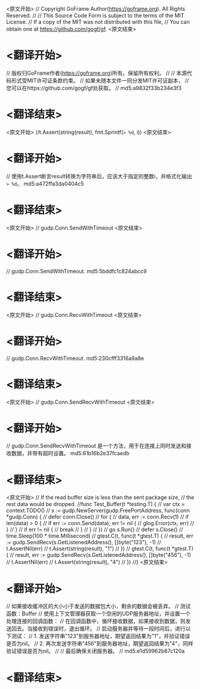 
<原文开始>
// Copyright GoFrame Author(https://goframe.org). All Rights Reserved.
//
// This Source Code Form is subject to the terms of the MIT License.
// If a copy of the MIT was not distributed with this file,
// You can obtain one at https://github.com/gogf/gf.
<原文结束>

# <翻译开始>
// 版权归GoFrame作者(https://goframe.org)所有。保留所有权利。
//
// 本源代码形式受MIT许可证条款约束。
// 如果未随本文件一同分发MIT许可证副本，
// 您可以在https://github.com/gogf/gf处获取。
// md5:a9832f33b234e3f3
# <翻译结束>


<原文开始>
//t.Assert(string(result), fmt.Sprintf(`> %d`, i))
<原文结束>

# <翻译开始>
// 使用t.Assert断言result转换为字符串后，应该大于指定的整数i，并格式化输出`> %d`。 md5:a472ffa3da0404c5
# <翻译结束>


<原文开始>
// gudp.Conn.SendWithTimeout
<原文结束>

# <翻译开始>
// gudp.Conn.SendWithTimeout. md5:5bddfc1c824abcc9
# <翻译结束>


<原文开始>
// gudp.Conn.RecvWithTimeout
<原文结束>

# <翻译开始>
// gudp.Conn.RecvWithTimeout. md5:230cfff3316a9a8e
# <翻译结束>


<原文开始>
// gudp.Conn.SendRecvWithTimeout
<原文结束>

# <翻译开始>
// gudp.Conn.SendRecvWithTimeout 是一个方法，用于在连接上同时发送和接收数据，并带有超时设置。 md5:61b16b2e37fcaedb
# <翻译结束>


<原文开始>
// If the read buffer size is less than the sent package size,
// the rest data would be dropped.
//func Test_Buffer(t *testing.T) {
//	var ctx = context.TODO()
//	s := gudp.NewServer(gudp.FreePortAddress, func(conn *gudp.Conn) {
//		defer conn.Close()
//		for {
//			data, err := conn.Recv(1)
//			if len(data) > 0 {
//				if err := conn.Send(data); err != nil {
//					glog.Error(ctx, err)
//				}
//			}
//			if err != nil {
//				break
//			}
//		}
//	})
//	go s.Run()
//	defer s.Close()
//	time.Sleep(100 * time.Millisecond)
//	gtest.C(t, func(t *gtest.T) {
//		result, err := gudp.SendRecv(s.GetListenedAddress(), []byte("123"), -1)
//		t.AssertNil(err)
//		t.Assert(string(result), "1")
//	})
//	gtest.C(t, func(t *gtest.T) {
//		result, err := gudp.SendRecv(s.GetListenedAddress(), []byte("456"), -1)
//		t.AssertNil(err)
//		t.Assert(string(result), "4")
//	})
//}
<原文结束>

# <翻译开始>
// 如果接收缓冲区的大小小于发送的数据包大小，剩余的数据会被丢弃。
// 测试函数：Buffer
// 使用上下文管理器获取一个空闲的UDP服务器地址，并设置一个处理连接的回调函数：
// 在回调函数中，循环接收数据，如果接收到数据，则发送回去。当接收到错误时，退出循环。
// 启动服务器并等待一段时间后，进行以下测试：
// 1. 发送字符串"123"到服务器地址，期望返回结果为"1"，并验证错误是否为nil。
// 2. 再次发送字符串"456"到服务器地址，期望返回结果为"4"，同样验证错误是否为nil。
// 
// 最后确保关闭服务器。
// md5:e1d59962b87c120a
# <翻译结束>

